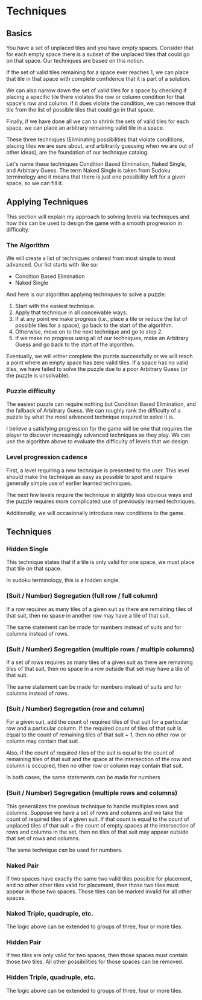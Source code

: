 # Techniques

## Basics

You have a set of unplaced tiles and you have empty spaces. Consider that for
each empty space there is a subset of the unplaced tiles that could go on that
space. Our techniques are based on this notion.

If the set of valid tiles remaining for a space ever reaches 1, we can place
that tile in that space with complete confidence that it is part of a solution.

We can also narrow down the set of valid tiles for a space by checking if
placing a specific tile there violates the row or column condition for that
space's row and column. If it does violate the condition, we can remove that
tile from the list of possible tiles that could go in that space.

Finally, if we have done all we can to shrink the sets of valid tiles for each
space, we can place an arbitrary remaining valid tile in a space.

These three techniques (Eliminating possibilities that violate conditions,
placing tiles we are sure about, and arbitrarily guessing when we are out of
other ideas), are the foundation of our technique catalog.

Let's name these techniques Condition Based Elimination, Naked Single, and
Arbitrary Guess. The term Naked Single is taken from Sudoku terminology and it
means that there is just one possibility left for a given space, so we can fill
it.

## Applying Techniques

This section will explain my approach to solving levels via techniques and how
this can be used to design the game with a smooth progression in difficulty.

### The Algorithm

We will create a list of techniques ordered from most simple to most advanced.
Our list starts with like so:
* Condition Based Elimination
* Naked Single

And here is our algorithm applying techniques to solve a puzzle:

1. Start with the easiest technique.
2. Apply that technique in all conceivable ways.
3. If at any point we make progress (i.e., place a tile or reduce the list of possible
tiles for a space), go back to the start of the algorithm.
4. Otherwise, move on to the next technique and go to step 2.
5. If we make no progress using all of our techniques, make an Arbitrary Guess
   and go back to the start of the algorithm.

Eventually, we will either complete the puzzle successfully or we will reach a
point where an empty space has zero valid tiles. If a space has no valid tiles,
we have failed to solve the puzzle due to a poor Arbitrary Guess (or the puzzle
is unsolvable).

### Puzzle difficulty

The easiest puzzle can require nothing but Condition Based Elimination, and the
fallback of Arbitrary Guess. We can roughly rank the difficulty of a puzzle by
what the most advanced technique required to solve it is.

I believe a satisfying progression for the game will be one that requires the
player to discover increasingly advanced techniques as they play. We can use the
algorithm above to evaluate the difficulty of levels that we design.

### Level progression cadence

First, a level requiring a new technique is presented to the user. This level
should make the technique as easy as possible to spot and require generally
simple use of earlier learned techniques.

The next few levels require the technique in slightly less obvious ways and
the puzzle requires more complicated use of previously learned techniques.

Additionally, we will occasionally introduce new conditions to the game.

## Techniques

### Hidden Single

This technique states that if a tile is only valid for one space, we must place
that tile on that space.

In sudoku terminology, this is a hidden single.

### (Suit / Number) Segregation (full row / full column)

If a row requires as many tiles of a given suit as there are remaining tiles of
that suit, then no space in another row may have a tile of that suit.

The same statement can be made for numbers instead of suits and for columns
instead of rows.

### (Suit / Number) Segregation (multiple rows / multiple columns)

If a set of rows requires as many tiles of a given suit as there are remaining
tiles of that suit, then no space in a row outside that set may have a tile of
that suit.


The same statement can be made for numbers instead of suits and for columns
instead of rows.

### (Suit / Number) Segregation (row and column)

For a given suit, add the count of required tiles of that suit for a particular
row and a particular column. If the required count of tiles of that suit is
equal to the count of remaining tiles of that suit + 1, then no other row or
column may contain that suit.

Also, if the count of required tiles of the suit is equal to the count of
remaining tiles of that suit and the space at the intersection of the row and
column is occupied, then no other row or column may contain that suit.

In both cases, the same statements can be made for numbers

### (Suit / Number) Segregation (multiple rows and columns)

This generalizes the previous technique to handle multiples rows and columns.
Suppose we have a set of rows and columns and we take the count of required
tiles of a given suit. If that count is equal to the count of unplaced tiles of
that suit + the count of empty spaces at the intersection of rows and columns in
the set, then no tiles of that suit may appear outside that set of rows and
columns.

The same technique can be used for numbers.

### Naked Pair

If two spaces have exactly the same two valid tiles possible for placement, and
no other other tiles valid for placement, then those two tiles must appear in
those two spaces. Those tiles can be marked invalid for all other spaces.

### Naked Triple, quadruple, etc.

The logic above can be extended to groups of three, four or more tiles.

### Hidden Pair

If two tiles are only valid for two spaces, then those spaces must contain those
two tiles. All other possibilities for those spaces can be removed.

### Hidden Triple, quadruple, etc.

The logic above can be extended to groups of three, four or more tiles.
